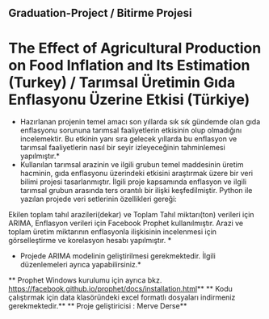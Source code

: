 ## Graduation-Project / Bitirme Projesi
# The Effect of Agricultural Production on Food Inflation and Its Estimation (Turkey) / Tarımsal Üretimin Gıda Enflasyonu Üzerine Etkisi (Türkiye)

*   Hazırlanan projenin temel amacı son yıllarda sık sık gündemde olan gıda enflasyonu sorununa tarımsal faaliyetlerin etkisinin olup olmadığını incelemektir. Bu etkinin yanı sıra gelecek yıllarda bu enflasyon ve tarımsal faaliyetlerin nasıl bir seyir izleyeceğinin tahminlemesi yapılmıştır.*
*  Kullanılan tarımsal arazinin ve ilgili grubun temel maddesinin üretim hacminin, gıda enflasyonu üzerindeki etkisini araştırmak üzere bir veri bilimi projesi tasarlanmıştır. İlgili proje kapsamında enflasyon ve ilgili tarımsal grubun arasında ters orantılı bir ilişki keşfedilmiştir. Python ile yazılan projede veri setlerinin özellikleri gereği:

  Ekilen toplam tahıl arazileri(dekar) ve Toplam Tahıl miktarı(ton) verileri için ARIMA,
  Enflasyon verileri için Facebook Prophet kullanılmıştır.
  Arazi ve toplam üretim miktarının enflasyonla ilişkisinin incelenmesi için görselleştirme ve korelasyon hesabı yapılmıştır. *
  
  * Projede ARIMA modelinin geliştirilmesi gerekmektedir. İlgili düzenlemeleri ayrıca yapabilirsiniz.*
  
  ** Prophet Windows kurulumu için ayrıca bkz. https://facebook.github.io/prophet/docs/installation.html**
  ** Kodu çalıştırmak için data klasöründeki excel formatlı dosyaları indirmeniz gerekmektedir.**
  ** Proje geliştiricisi : Merve Derse**
